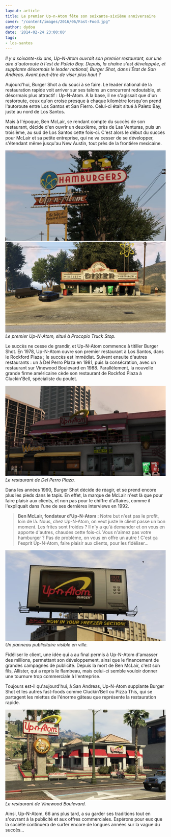 ```yaml
---
layout: article
title: Le premier Up-n-Atom fête son soixante-sixième anniversaire
cover: "/content/images/2016/06/Fast-Food.jpg"
author: dydou
date: '2014-02-24 23:00:00'
tags:
- los-santos
---
```


_Il y a soixante-six ans, Up-N-Atom ouvrait son premier restaurant, sur une aire d'autoroute à l'est de Paleto Bay. Depuis, la chaîne s'est développée, et supplante désormais le leader national, Burger Shot, dans l'État de San Andreas. Avant peut-être de viser plus haut ?_

Aujourd'hui, Burger Shot a du souci à se faire. Le leader national de la restauration rapide voit arriver sur ses talons un concurrent redoutable, et désormais plus attractif : Up-N-Atom. A la base, il ne s'agissait que d'un restoroute, ceux qu'on croise presque à chaque kilomètre lorsqu'on prend l'autoroute entre Los Santos et San Fierro. Celui-ci était situé à Paleto Bay, juste au nord de Los Santos.

Mais à l'époque, Ben McLair, se rendant compte du succès de son restaurant, décide d'en ouvrir un deuxième, près de Las Venturas, puis un troisième, au sud de Los Santos cette fois-ci. C'est alors le début du succès pour McLair et sa petite entreprise, qui ne va cesser de se développer, s'étendant même jusqu'au New Austin, tout près de la frontière mexicaine.

![](/content/images/2016/06/Fast-Food2.jpg)
![Le premier Up-N-Atom, situé à Procopio Truck Stop.](/content/images/2016/06/Fast-Food_0.jpg)
_Le premier Up-N-Atom, situé à Procopio Truck Stop._

Le succès ne cesse de grandir, et Up-N-Atom commence à titiller Burger Shot. En 1978, Up-N-Atom ouvre son premier restaurant à Los Santos, dans le Rockford Plaza ; le succès est immédiat. Suivent ensuite d'autres restaurants : un à Del Perro Plaza en 1981, puis la consécration, avec un restaurant sur Vinewood Boulevard en 1988. Parallèlement, la nouvelle grande firme américaine cède son restaurant de Rockfod Plaza à Cluckin'Bell, spécialiste du poulet.

![Le restaurant de Del Perro Plaza.](/content/images/2016/06/Fast-Food3.jpg)
_Le restaurant de Del Perro Plaza._

Dans les années 1990, Burger Shot décide de réagir, et se prend encore plus les pieds dans le tapis. En effet, la marque de McLair n'est là que pour faire plaisir aux clients, et non pas pour le chiffre d'affaires, comme il l'expliquait dans l'une de ses dernières interviews en 1992.

> **Ben McLair, fondateur d'Up-N-Atom :** Notre but n'est pas le profit, loin de là. Nous, chez Up-N-Atom, on veut juste le client passe un bon moment. Les frites sont froides ? Il n'y a qu'à demander et on vous en apporte d'autres, chaudes cette fois-ci. Vous n'aimez pas votre hamburger ? Pas de problème, on vous en offre un autre ! C'est ça l'esprit Up-N-Atom, faire plaisir aux clients, pour les fidéliser...

![Un panneau publicitaire visible en ville.](/content/images/2016/06/Fast-Food4.jpg)
_Un panneau publicitaire visible en ville._

Fidéliser le client, une idée qui a au final permis à Up-N-Atom d'amasser des millions, permettant son développement, ainsi que le financement de grandes campagnes de publicité. Depuis la mort de Ben McLair, c'est son fils, Allister, qui a repris le flambeau, mais celui-ci semble vouloir donner une tournure trop commerciale à l'entreprise.

Toujours est-il qu'aujourd'hui, à San Andreas, Up-N-Atom supplante Burger Shot et les autres fast-foods comme Cluckin'Bell ou Pizza This, qui se partagent les miettes de l'énorme gâteau que représente la restauration rapide.

![Le restaurant de Vinewood Boulevard.](/content/images/2016/06/Fast-Food1.jpg)
_Le restaurant de Vinewood Boulevard._

Ainsi, Up-N-Atom, 66 ans plus tard, a su garder ses traditions tout en s'ouvrant à la publicité et aux offres commerciales. Espérons pour eux que la société continuera de surfer encore de longues années sur la vague du succès...